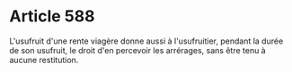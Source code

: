 # Article 588

L'usufruit d'une rente viagère donne aussi à l'usufruitier, pendant la durée de son usufruit, le droit d'en percevoir les arrérages, sans être tenu à aucune restitution.
